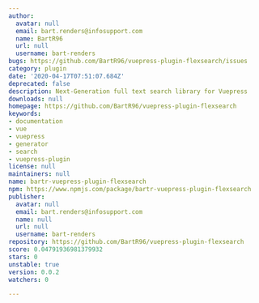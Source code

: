 ```yaml
---
author:
  avatar: null
  email: bart.renders@infosupport.com
  name: BartR96
  url: null
  username: bart-renders
bugs: https://github.com/BartR96/vuepress-plugin-flexsearch/issues
category: plugin
date: '2020-04-17T07:51:07.684Z'
deprecated: false
description: Next-Generation full text search library for Vuepress
downloads: null
homepage: https://github.com/BartR96/vuepress-plugin-flexsearch
keywords:
- documentation
- vue
- vuepress
- generator
- search
- vuepress-plugin
license: null
maintainers: null
name: bartr-vuepress-plugin-flexsearch
npm: https://www.npmjs.com/package/bartr-vuepress-plugin-flexsearch
publisher:
  avatar: null
  email: bart.renders@infosupport.com
  name: null
  url: null
  username: bart-renders
repository: https://github.com/BartR96/vuepress-plugin-flexsearch
score: 0.04791936981379932
stars: 0
unstable: true
version: 0.0.2
watchers: 0

---
```


